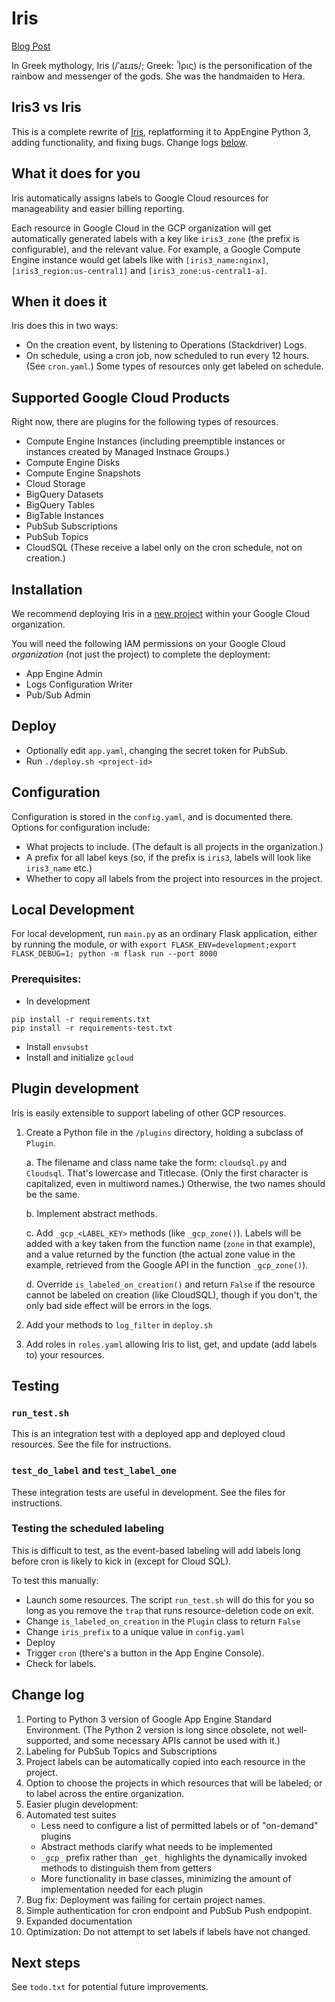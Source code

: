 # Iris
[Blog Post](https://blog.doit-intl.com/auto-tagging-google-cloud-resources-6647cc7477c5)

In Greek mythology, Iris (/ˈaɪɹɪs/; Greek: Ἶρις) is the personification of the rainbow and messenger of the gods. 
She was the handmaiden to Hera.

## Iris3 vs Iris

This is a complete rewrite of [Iris](https://github.com/doitintl/iris), replatforming it to AppEngine Python 3, 
adding functionality, and fixing bugs. Change logs [below](#change-log).

## What it does for you

Iris automatically assigns labels to Google Cloud resources for manageability and easier billing reporting. 

Each resource in Google Cloud in the GCP organization will get automatically generated labels
with a key like `iris3_zone` (the prefix is configurable), and the relevant value.
For example, a Google Compute Engine instance would get labels like
with `[iris3_name:nginx]`, `[iris3_region:us-central1]` and `[iris3_zone:us-central1-a]`.

## When it does it
Iris does this in two ways:
* On the creation event, by listening to Operations (Stackdriver) Logs.
* On schedule, using a cron job, now scheduled to run every 12 hours. (See `cron.yaml`.) Some types
of resources only get labeled on schedule.

## Supported Google Cloud Products

Right now, there are plugins for the following types of resources.
* Compute Engine Instances (including  preemptible instances or instances created by Managed Instnace Groups.)
* Compute Engine Disks
* Compute Engine Snapshots
* Cloud Storage
* BigQuery Datasets
* BigQuery Tables
* BigTable Instances
* PubSub Subscriptions
* PubSub Topics
* CloudSQL (These receive a label only on the cron schedule, not on creation.)

## Installation

We recommend deploying Iris in a
[new project](https://cloud.google.com/resource-manager/docs/creating-managing-projects#creating_a_project)
within your Google Cloud organization. 

You will need the following IAM permissions on your Google Cloud _organization_ (not just the project) 
to complete the deployment: 

 * App Engine Admin
 * Logs Configuration Writer
 * Pub/Sub Admin

## Deploy
* Optionally edit `app.yaml`, changing the secret token for PubSub.
* Run  `./deploy.sh <project-id>` 

## Configuration

Configuration is stored in the `config.yaml`, and is documented there.
Options for configuration include:
- What projects to include. (The default is all projects in the organization.)
- A prefix for all label keys (so, if the prefix is `iris3`, labels will look like `iris3_name` etc.)
- Whether to copy all labels from the project into resources in the project.


## Local Development
For local development, run `main.py` as an ordinary Flask application, either by running the module,
or with `export FLASK_ENV=development;export FLASK_DEBUG=1; python -m flask run --port 8000`

### Prerequisites:
* In development
```
pip install -r requirements.txt
pip install -r requirements-test.txt
```
* Install `envsubst`
* Install and initialize `gcloud`

## Plugin development

Iris is easily extensible to support labeling of other GCP resources. 

1. Create a Python file in the `/plugins` directory, holding a subclass of `Plugin`. 

    a. The filename and class name take the form: `cloudsql.py` and `Cloudsql`.
    That's lowercase and Titlecase. (Only the first character is capitalized, even in multiword names.)
    Otherwise, the two names should be the same.
 
    b. Implement abstract methods. 
    
    c. Add `_gcp_<LABEL_KEY>` methods (like `_gcp_zone()`). Labels will be 
    added with a key taken from the function name (`zone` in that example),
    and a value returned by the function (the actual zone value in the example, 
    retrieved from the Google API in the function `_gcp_zone()`).

    d. Override `is_labeled_on_creation()` and return `False` if the
    resource cannot be labeled on creation (like CloudSQL), though 
    if you don't, the only bad side effect will be errors in the logs.

2. Add your methods to `log_filter` in `deploy.sh` 
3. Add roles in `roles.yaml` allowing Iris to list, get, and 
update (add labels to) your resources.

## Testing
### `run_test.sh`
This is an integration test with a deployed app and deployed cloud resources.
See the file for instructions.

### `test_do_label` and `test_label_one`
These integration tests are useful in development. See the files for instructions.

### Testing the scheduled labeling
This is difficult to test, as the event-based labeling will add labels long before cron is
likely to kick in (except for Cloud SQL). 

To test this manually:
* Launch some resources. The script `run_test.sh` will do this for you so long as you remove the 
`trap` that runs resource-deletion code on exit.
* Change `is_labeled_on_creation` in the `Plugin` class to return `False` 
* Change `iris_prefix` to a unique value in `config.yaml` 
* Deploy 
* Trigger `cron` (there's a button in the App Engine Console).
* Check for labels.

## Change log
1. Porting to Python 3 version of Google App Engine Standard Environment. 
(The Python 2 version is long since obsolete, not well-supported, and some necessary
APIs cannot be used with it.)
1. Labeling for PubSub Topics and Subscriptions
1. Project labels can be automatically copied into each resource in the project.
1. Option to choose the projects in which resources that will be labeled;
or to label across the entire organization.
1. Easier plugin development: 
1. Automated test suites
    * Less need to configure a list of permitted labels or of "on-demand" plugins
    * Abstract methods clarify what needs to be implemented
    * `_gcp_` prefix rather than `_get_` highlights the dynamically invoked methods to 
distinguish them from getters
    * More functionality in base classes, minimizing the amount of implementation needed
    for each plugin
1. Bug fix: Deployment was failing for certain project names.
1. Simple authentication for cron endpoint and PubSub Push endpopint.
1. Expanded documentation
1. Optimization: Do not attempt to set labels if labels have not changed.

## Next steps
See `todo.txt` for potential future improvements.
